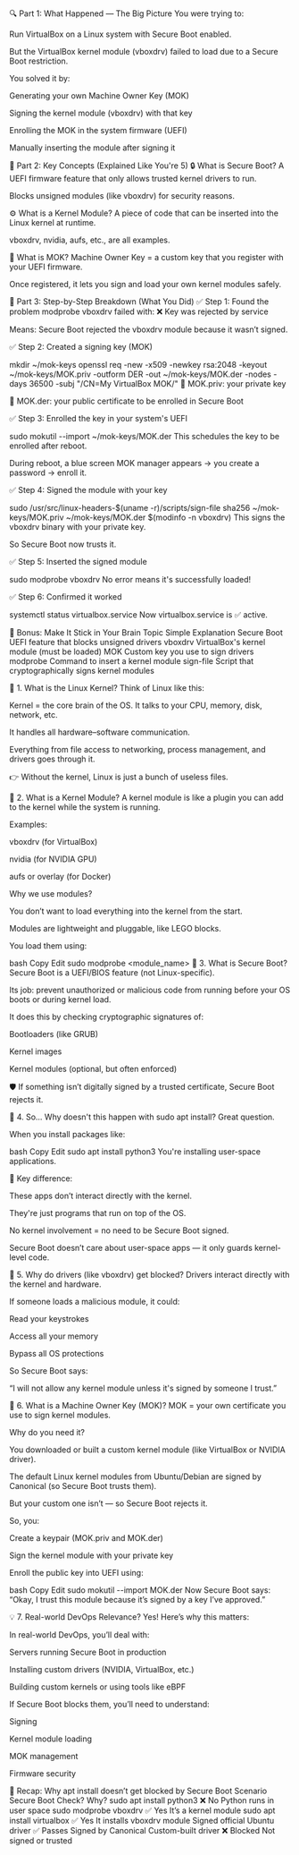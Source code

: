 🔍 Part 1: What Happened — The Big Picture
You were trying to:

Run VirtualBox on a Linux system with Secure Boot enabled.

But the VirtualBox kernel module (vboxdrv) failed to load due to a Secure Boot restriction.

You solved it by:

Generating your own Machine Owner Key (MOK)

Signing the kernel module (vboxdrv) with that key

Enrolling the MOK in the system firmware (UEFI)

Manually inserting the module after signing it

🧠 Part 2: Key Concepts (Explained Like You're 5)
🔒 What is Secure Boot?
A UEFI firmware feature that only allows trusted kernel drivers to run.

Blocks unsigned modules (like vboxdrv) for security reasons.

⚙️ What is a Kernel Module?
A piece of code that can be inserted into the Linux kernel at runtime.

vboxdrv, nvidia, aufs, etc., are all examples.

📄 What is MOK?
Machine Owner Key = a custom key that you register with your UEFI firmware.

Once registered, it lets you sign and load your own kernel modules safely.

🧰 Part 3: Step-by-Step Breakdown (What You Did)
✅ Step 1: Found the problem
modprobe vboxdrv failed with:
❌ Key was rejected by service

Means: Secure Boot rejected the vboxdrv module because it wasn’t signed.

✅ Step 2: Created a signing key (MOK)
 
mkdir ~/mok-keys
openssl req -new -x509 -newkey rsa:2048 -keyout ~/mok-keys/MOK.priv -outform DER -out ~/mok-keys/MOK.der -nodes -days 36500 -subj "/CN=My VirtualBox MOK/"
🔐 MOK.priv: your private key

🧾 MOK.der: your public certificate to be enrolled in Secure Boot

✅ Step 3: Enrolled the key in your system's UEFI
 
sudo mokutil --import ~/mok-keys/MOK.der
This schedules the key to be enrolled after reboot.

During reboot, a blue screen MOK manager appears → you create a password → enroll it.

✅ Step 4: Signed the module with your key
 
sudo /usr/src/linux-headers-$(uname -r)/scripts/sign-file sha256 ~/mok-keys/MOK.priv ~/mok-keys/MOK.der $(modinfo -n vboxdrv)
This signs the vboxdrv binary with your private key.

So Secure Boot now trusts it.

✅ Step 5: Inserted the signed module
 
sudo modprobe vboxdrv
No error means it's successfully loaded!

✅ Step 6: Confirmed it worked
 
systemctl status virtualbox.service
Now virtualbox.service is ✅ active.

📘 Bonus: Make It Stick in Your Brain
Topic	Simple Explanation
Secure Boot	UEFI feature that blocks unsigned drivers
vboxdrv	VirtualBox's kernel module (must be loaded)
MOK	Custom key you use to sign drivers
modprobe	Command to insert a kernel module
sign-file	Script that cryptographically signs kernel modules

🧠 1. What is the Linux Kernel?
Think of Linux like this:

Kernel = the core brain of the OS. It talks to your CPU, memory, disk, network, etc.

It handles all hardware–software communication.

Everything from file access to networking, process management, and drivers goes through it.

👉 Without the kernel, Linux is just a bunch of useless files.

🧩 2. What is a Kernel Module?
A kernel module is like a plugin you can add to the kernel while the system is running.

Examples:

vboxdrv (for VirtualBox)

nvidia (for NVIDIA GPU)

aufs or overlay (for Docker)

Why we use modules?

You don’t want to load everything into the kernel from the start.

Modules are lightweight and pluggable, like LEGO blocks.

You load them using:

bash
Copy
Edit
sudo modprobe <module_name>
🔐 3. What is Secure Boot?
Secure Boot is a UEFI/BIOS feature (not Linux-specific).

Its job: prevent unauthorized or malicious code from running before your OS boots or during kernel load.

It does this by checking cryptographic signatures of:

Bootloaders (like GRUB)

Kernel images

Kernel modules (optional, but often enforced)

🛡️ If something isn’t digitally signed by a trusted certificate, Secure Boot rejects it.

🧾 4. So... Why doesn't this happen with sudo apt install?
Great question.

When you install packages like:

bash
Copy
Edit
sudo apt install python3
You're installing user-space applications.

🔑 Key difference:

These apps don’t interact directly with the kernel.

They're just programs that run on top of the OS.

No kernel involvement = no need to be Secure Boot signed.

Secure Boot doesn’t care about user-space apps — it only guards kernel-level code.

🧰 5. Why do drivers (like vboxdrv) get blocked?
Drivers interact directly with the kernel and hardware.

If someone loads a malicious module, it could:

Read your keystrokes

Access all your memory

Bypass all OS protections

So Secure Boot says:

“I will not allow any kernel module unless it's signed by someone I trust.”

🔑 6. What is a Machine Owner Key (MOK)?
MOK = your own certificate you use to sign kernel modules.

Why do you need it?

You downloaded or built a custom kernel module (like VirtualBox or NVIDIA driver).

The default Linux kernel modules from Ubuntu/Debian are signed by Canonical (so Secure Boot trusts them).

But your custom one isn’t — so Secure Boot rejects it.

So, you:

Create a keypair (MOK.priv and MOK.der)

Sign the kernel module with your private key

Enroll the public key into UEFI using:

bash
Copy
Edit
sudo mokutil --import MOK.der
Now Secure Boot says: “Okay, I trust this module because it’s signed by a key I’ve approved.”

💡 7. Real-world DevOps Relevance?
Yes! Here’s why this matters:

In real-world DevOps, you’ll deal with:

Servers running Secure Boot in production

Installing custom drivers (NVIDIA, VirtualBox, etc.)

Building custom kernels or using tools like eBPF

If Secure Boot blocks them, you’ll need to understand:

Signing

Kernel module loading

MOK management

Firmware security

🔁 Recap: Why apt install doesn’t get blocked by Secure Boot
Scenario	Secure Boot Check?	Why?
sudo apt install python3	❌ No	Python runs in user space
sudo modprobe vboxdrv	✅ Yes	It’s a kernel module
sudo apt install virtualbox	✅ Yes	It installs vboxdrv module
Signed official Ubuntu driver	✅ Passes	Signed by Canonical
Custom-built driver	❌ Blocked	Not signed or trusted
